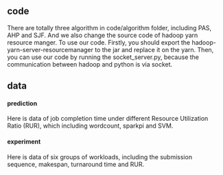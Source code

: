 ## code

There are totally three algorithm in code/algorithm folder, including PAS, AHP and SJF. And we also change the source code of hadoop yarn resource manger. 
To use our code. Firstly, you should export the hadoop-yarn-server-resourcemanager to the jar and replace it on the yarn. Then, you can use our code by running the socket_server.py, because the communication between hadoop and python is via socket.

## data

#### prediction
Here is data of job completion time under different Resource Utilization Ratio (RUR), which including wordcount, sparkpi and SVM.

#### experiment
Here is data of six groups of workloads, including the submission sequence, makespan, turnaround time and RUR.
